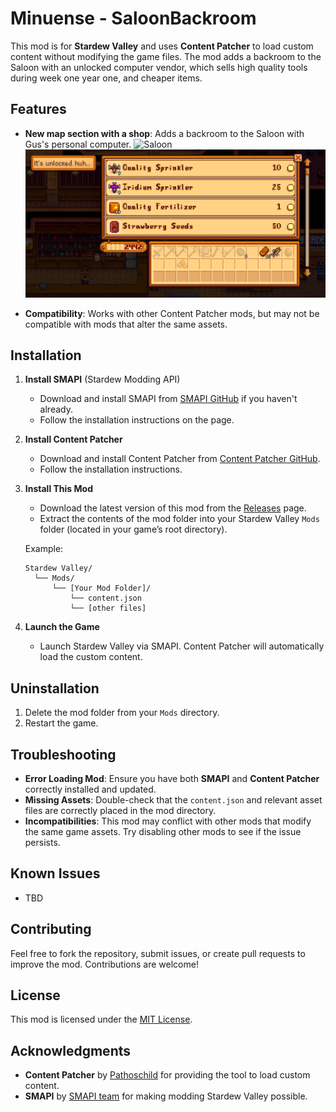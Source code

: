 # Minuense - SaloonBackroom

This mod is for **Stardew Valley** and uses **Content Patcher** to load custom content without modifying the game files. The mod adds a backroom to the Saloon with an unlocked computer vendor, which sells high quality tools during week one year one, and cheaper items.

## Features

- **New map section with a shop**: Adds a backroom to the Saloon with Gus's personal computer.
![Saloon](/SaloonBackroom.png)
![Store](/Store.png)

- **Compatibility**: Works with other Content Patcher mods, but may not be compatible with mods that alter the same assets.

## Installation

1. **Install SMAPI** (Stardew Modding API)
   - Download and install SMAPI from [SMAPI GitHub](https://github.com/Pathoschild/SMAPI/releases) if you haven't already.
   - Follow the installation instructions on the page.

2. **Install Content Patcher**
   - Download and install Content Patcher from [Content Patcher GitHub](https://github.com/Pathoschild/ContentPatcher).
   - Follow the installation instructions.

3. **Install This Mod**
   - Download the latest version of this mod from the [Releases](https://github.com/[your-username]/[mod-repository]/releases) page.
   - Extract the contents of the mod folder into your Stardew Valley `Mods` folder (located in your game’s root directory).
   
   Example:
   ```
   Stardew Valley/
     └── Mods/
         └── [Your Mod Folder]/
             └── content.json
             └── [other files]
   ```

4. **Launch the Game**
   - Launch Stardew Valley via SMAPI. Content Patcher will automatically load the custom content.

## Uninstallation

1. Delete the mod folder from your `Mods` directory.
2. Restart the game.

## Troubleshooting

- **Error Loading Mod**: Ensure you have both **SMAPI** and **Content Patcher** correctly installed and updated.
- **Missing Assets**: Double-check that the `content.json` and relevant asset files are correctly placed in the mod directory.
- **Incompatibilities**: This mod may conflict with other mods that modify the same game assets. Try disabling other mods to see if the issue persists.

## Known Issues

- TBD

## Contributing

Feel free to fork the repository, submit issues, or create pull requests to improve the mod. Contributions are welcome!

## License

This mod is licensed under the [MIT License](LICENSE).

## Acknowledgments

- **Content Patcher** by [Pathoschild](https://github.com/Pathoschild/ContentPatcher) for providing the tool to load custom content.
- **SMAPI** by [SMAPI team](https://github.com/Pathoschild/SMAPI) for making modding Stardew Valley possible.

